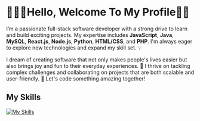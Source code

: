 <h1>🧑🏿‍💻Hello, Welcome To My Profile👋🏿</h1>

I’m a passionate full-stack software developer with a strong drive to learn and build exciting projects. My expertise includes **JavaScript**, **Java**, **MySQL**, **React.js**, **Node.js**, **Python**, **HTML/CSS**, and **PHP**. I'm always eager to explore new technologies and expand my skill set. 💡

I dream of creating software that not only makes people's lives easier but also brings joy and fun to their everyday experiences. 🚀 I thrive on tackling complex challenges and collaborating on projects that are both scalable and user-friendly. 🎯 Let's code something amazing together!

<h2>My Skills</h2>

[![My Skills](https://skillicons.dev/icons?i=aws,gcp,java,react,vue,mysql,nodejs,php,ruby,py,azure,html,css,github,mongodb&perline=5)](https://skillicons.dev)

